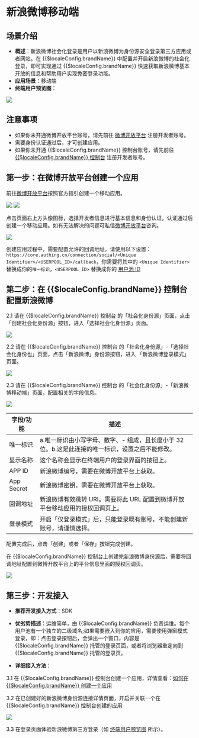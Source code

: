 # 新浪微博移动端

<LastUpdated/>

## 场景介绍

- **概述**：新浪微博社会化登录是用户以新浪微博为身份源安全登录第三方应用或者网站。在 {{$localeConfig.brandName}} 中配置并开启新浪微博的社会化登录，即可实现通过 {{$localeConfig.brandName}} 快速获取新浪微博基本开放的信息和帮助用户实现免密登录功能。
- **应用场景**：移动端
- **终端用户预览图**：

<img src="./images/weibo_0.png" >

## 注意事项

- 如果你未开通微博开放平台账号，请先前往 [微博开放平台](https://open.weibo.com/connect) 注册开发者账号。
- 需要身份认证通过后，才可创建应用。
- 如果你未开通 {{$localeConfig.brandName}} 控制台账号，请先前往 [{{$localeConfig.brandName}} 控制台](https://authing.cn/) 注册开发者账号。


## 第一步：在微博开放平台创建一个应用

前往[微博开放平台](https://open.weibo.com/connect)按照官方指引创建一个移动应用。

<img src="./images/weibo_2.png" >
<img src="./images/weibo_7.png" >


点击页面右上方头像图标，选择开发者信息进行基本信息和身份认证，认证通过后创建一个移动应用。如有无法解决的问题可私信[微博开放平台](https://weibo.com/1904178193)咨询。

<img src="./images/weibo_1.png" >

创建应用过程中，需要配置允许的回调地址，请使用以下设置：`https://core.authing.cn/connection/social/<Unique Identifier>/<USERPOOL_ID>/callback`，你需要将其中的 `<Unique Identifier>` 替换成你的`唯一标识`，`<USERPOOL_ID>` 替换成你的 [用户池 ID](/guides/faqs/get-userpool-id-and-secret.md)


## 第二步：在 {{$localeConfig.brandName}} 控制台配置新浪微博

2.1 请在 {{$localeConfig.brandName}}  控制台 的「社会化身份源」页面，点击「创建社会化身份源」按钮，进入「选择社会化身份源」页面。

<img src="./images/weibo_3.png" >

2.2 请在  {{$localeConfig.brandName}}  控制台 的「社会化身份源」-「选择社会化身份也」页面，点击「新浪微博」身份源按钮，进入 「新浪微博登录模式」页面。

<img src="./images/weibo_4.png" >

2.3 请在  {{$localeConfig.brandName}}  控制台 的「社会化身份源」-「新浪微博移动端」页面，配置相关的字段信息。

<img src="./images/weibo_5.png" >

| 字段/功能    | 描述                                                         |
| ------------ | ------------------------------------------------------------ |
| 唯一标识     | a.唯一标识由小写字母、数字、- 组成，且长度小于 32 位。b.这是此连接的唯一标识，设置之后不能修改。 |
| 显示名称     | 这个名称会显示在终端用户的登录界面的按钮上。                 |
| APP ID      | 新浪微博编号，需要在微博开放平台上获取。                  |
| App Secret   | 新浪微博密钥，需要在微博开放平台上获取。                   |
| 回调地址     | 新浪微博有效跳转 URI。需要将此 URL 配置到微博开放平台移动应用的授权回调页上。 |
| 登录模式     | 开启「仅登录模式」后，只能登录既有账号，不能创建新账号，请谨慎选择。 |

配置完成后，点击「创建」或者「保存」按钮完成创建。

在 {{$localeConfig.brandName}} 控制台上创建完新浪微博身份源后，需要将回调地址配置到微博开放平台上的平台信息里面的授权回调页。

<img src="./images/weibo_6.png" >


## 第三步：开发接入

- **推荐开发接入方式**：SDK

- **优劣势描述**：运维简单，由 {{$localeConfig.brandName}} 负责运维。每个用户池有一个独立的二级域名;如果需要嵌入到你的应用，需要使用弹窗模式登录，即：点击登录按钮后，会弹出一个窗口，内容是 {{$localeConfig.brandName}} 托管的登录页面，或者将浏览器重定向到 {{$localeConfig.brandName}} 托管的登录页。

- **详细接入方法**：

3.1 在 {{$localeConfig.brandName}} 控制台创建一个应用，详情查看：[如何在 {{$localeConfig.brandName}} 创建一个应用](/guides/app-new/create-app/create-app.md)

3.2 在已创建好的新浪微博身份源连接详情页面，开启并关联一个在 {{$localeConfig.brandName}} 控制台创建的应用

<img src="./images/weibo_8.png" >

3.3 在登录页面体验新浪微博第三方登录（如 [终端用户预览图](#终端用户预览图) 所示）。
